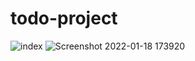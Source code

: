 # todo-project
![index](https://user-images.githubusercontent.com/97805577/150214431-c18f25b5-a48d-4aef-817c-d1015cc501d5.png)
![Screenshot 2022-01-18 173920](https://user-images.githubusercontent.com/97805577/150214480-1f2e376e-7f00-4b2f-ad78-e2e2c01eb3d2.png)